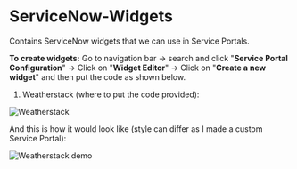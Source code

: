 # ServiceNow-Widgets
Contains ServiceNow widgets that we can use in Service Portals.

**To create widgets:**
Go to navigation bar -> search and click "**Service Portal Configuration**" -> Click on "**Widget Editor**" -> Click on "**Create a new widget**" and then put the code as shown below.

1. Weatherstack (where to put the code provided):

![Weatherstack](https://github.com/user-attachments/assets/e7b7e61f-eb63-4ea1-b8a4-7f619cf84b6e)

And this is how it would look like (style can differ as I made a custom Service Portal):

![Weatherstack demo](https://github.com/user-attachments/assets/8a2964d4-1e06-43e9-b3af-aa48861a9135)
